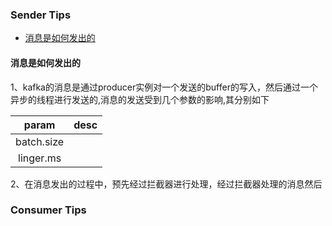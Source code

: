 ### Sender Tips
- [消息是如何发出的](#消息是如何发出的)

#### 消息是如何发出的
1、kafka的消息是通过producer实例对一个发送的buffer的写入，然后通过一个异步的线程进行发送的,消息的发送受到几个参数的影响,其分别如下

|param|desc|
|:-:|:-:|
|batch.size||
|linger.ms||

2、在消息发出的过程中，预先经过拦截器进行处理，经过拦截器处理的消息然后

### Consumer Tips
